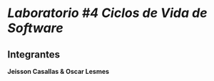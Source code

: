 # *Laboratorio #4 Ciclos de Vida de Software*
## Integrantes
**Jeisson Casallas & Oscar Lesmes**  

